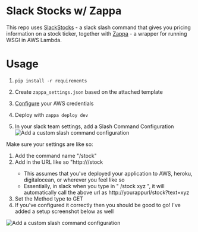 # Slack Stocks w/ Zappa
This repo uses [SlackStocks](https://github.com/savala/slackStocks) - a slack slash command that gives you pricing information on a stock ticker, 
together with [Zappa](https://github.com/Miserlou/Zappa) - a wrapper for running WSGI in AWS Lambda.   


# Usage

1. `pip install -r requirements`

2. Create `zappa_settings.json` based on the attached template

3. [Configure](https://blogs.aws.amazon.com/security/post/Tx3D6U6WSFGOK2H/A-New-and-Standardized-Way-to-Manage-Credentials-in-the-AWS-SDKs) your AWS credentials 

4. Deploy with `zappa deploy dev`

5. In your slack team settings, add a Slash Command Configuration
![Add a custom slash command configuration](https://github.com/savala/slackStocks/blob/master/screenshots/setup2.png)


Make sure your settings are like so:

1. Add the command name "/stock"
2. Add in the URL like so "http://<yourappurl>/stock
    * This assumes that you've deployed your application to AWS, heroku, digitalocean, or wherever you feel like so
    * Essentially, in slack when you type in "  /stock xyz  ", it will automatically call the above url as http://yourappurl/stock?text=xyz
3. Set the Method type to GET
4. If you've configured it correctly then you should be good to go! I've added a setup screenshot below as well

![Add a custom slash command configuration](https://github.com/savala/slackStocks/blob/master/screenshots/setup3.png)